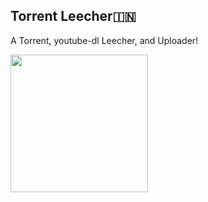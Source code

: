 ## Torrent Leecher🇮🇳

A Torrent, youtube-dl Leecher, and Uploader!

<a href="https://t.me/NT_BOT_CHANNEL"><img src="https://www.1tamilmv.pro/uploads/monthly_2018_01/torrborder.gif.a36a064cf6ccdffab1019892c8caca2d.gif" width=220px></a></p>
